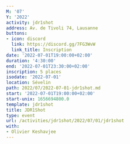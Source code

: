 ```yaml
---
M: '07'
Y: '2022'
activity: jdr1shot
address: Av. de Tivoli 74, Lausanne
buttons:
- icon: discord
  link: https://discord.gg/7FG3WvW
  link_title: Inscription
date: '2022-07-01T19:00:00+02:00'
duration: '4:30:00'
end: '2022-07-01T23:30:00+02:00'
inscription: 5 places
isodate: '2022-07-01'
location: Sévelin
path: 2022/07/2022-07-01-jdr1shot.md
start: '2022-07-01T19:00:00+02:00'
start-unix: 1656694800.0
template: jdr1shot
title: JDR1Shot
type: event
url: /activities/jdr1shot/2022/07/01/jdr1shot
with:
- Olivier Keshavjee
---
```


